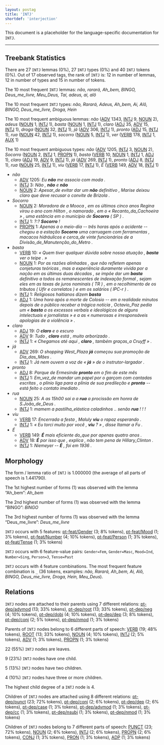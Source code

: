 ```yaml
---
layout: postag
title: 'INTJ'
shortdef: 'interjection'
---
```


This document is a placeholder for the language-specific documentation
for `INTJ`.

--------------------------------------------------------------------------------

## Treebank Statistics

There are 27 `INTJ` lemmas (0%), 27 `INTJ` types (0%) and 40 `INTJ` tokens (0%).
Out of 17 observed tags, the rank of `INTJ` is: 12 in number of lemmas, 12 in number of types and 15 in number of tokens.

The 10 most frequent `INTJ` lemmas: _não, rarará, Ah_bem, BINGO, Deus_me_livre, Meu_Deus, Taí, adeus, ai, alô_

The 10 most frequent `INTJ` types:  _não, Rarará, Adeus, Ah_bem, Ai, Alô, BINGO, Deus_me_livre, Droga, Hein_

The 10 most frequent ambiguous lemmas: _não_ ([ADV]() 1343, [INTJ]() 9, [NOUN]() 2), _adeus_ ([NOUN]() 1, [INTJ]() 1), _basta_ ([NOUN]() 1, [INTJ]() 1), _claro_ ([ADJ]() 35, [ADV]() 15, [INTJ]() 1), _droga_ ([NOUN]() 32, [INTJ]() 1), _já_ ([ADV]() 306, [INTJ]() 1), _pronto_ ([ADJ]() 15, [INTJ]() 1), _rua_ ([NOUN]() 42, [INTJ]() 1), _socorro_ ([NOUN]() 5, [INTJ]() 1), _ver_ ([VERB]() 178, [INTJ]() 1, [AUX]() 1)

The 10 most frequent ambiguous types:  _não_ ([ADV]() 1205, [INTJ]() 3, [NOUN]() 2), _Socorro_ ([NOUN]() 2, [INTJ]() 1, [PROPN]() 1), _basta_ ([VERB]() 10, [NOUN]() 1, [INTJ]() 1, [ADJ]() 1), _claro_ ([ADJ]() 19, [ADV]() 9, [INTJ]() 1), _já_ ([ADV]() 269, [INTJ]() 1), _pronto_ ([ADJ]() 8, [INTJ]() 1), _rua_ ([NOUN]() 25, [INTJ]() 1), _viu_ ([VERB]() 17, [INTJ]() 1), _É_ ([VERB]() 149, [ADV]() 18, [INTJ]() 1)


* _não_
  * [ADV]() 1205: _Eu <b>não</b> me associo com moda ._
  * [INTJ]() 3: _Não , <b>não</b> e <b>não</b>_
  * [NOUN]() 2: _Apesar_de evitar dar um <b>não</b> definitivo , Marise deixou claro que deve recusar o convite de Brizola ._
* _Socorro_
  * [NOUN]() 2: _Moradora de a Mooca , em os últimos cinco anos Regina virou o ano com Hilton , o namorado , em o « Recanto_da_Cachoeira » , uma estãncia em o município de <b>Socorro</b> ( SP ) ._
  * [INTJ]() 1: _?:? <b>Socorro</b> !_
  * [PROPN]() 1: _Apenas a o meio-dia -- três horas após o acidente -- chegou a a estação <b>Socorro</b> uma carruagem com ferramentas , macacos hidráulicos e cerca_de vinte funcionários de a Divisão_de_Manutenção_do_Metro ._
* _basta_
  * [VERB]() 10: _« Quem tiver qualquer dúvida sobre nossa atuação , <b>basta</b> ver o teipe . »_
  * [NOUN]() 1: _Por as razões alinhadas , que não refletem apenas conjeturas teóricas , mas a experiência duramente vivida por a nação em as últimas duas décadas , se impõe dar um <b>basta</b> definitivo a todos os remanescentes de indexação formal , sejam eles em as taxas de juros nominais ( TR ) , em o recolhimento de os tributos ( Ufir e correlatos ) e em os salários ( IPC-r ) ._
  * [INTJ]() 1: _Religiosos haitianos dizem <b>basta</b>_
  * [ADJ]() 1: _Uma hora após a morte de Colosio -- em a realidade minutos depois de o público receber a trágica notícia , Octavio_Paz pedia um « <b>basta</b> a os excessos verbais e ideológicos de alguns intelectuais e jornalistas » e a as « numerosas e irresponsáveis apologias de a violência » ._
* _claro_
  * [ADJ]() 19: _O <b>claro</b> e o escuro_
  * [ADV]() 9: _Tudo , <b>claro</b> está , muito arborizado ._
  * [INTJ]() 1: _« Chegamos até aqui , <b>claro</b> , também graças_a Cruyff » ._
* _já_
  * [ADV]() 269: _O shopping West_Plaza <b>já</b> começou sua promoção de Dia_das_Mães ._
  * [INTJ]() 1: _Já nem ouvem a voz de « <b>já</b> » de o instrutor-largador ._
* _pronto_
  * [ADJ]() 8: _Parque de Ermesinde <b>pronto</b> em o fim de este mês_
  * [INTJ]() 1: _Em_vez_de mandar um papel por o garçom com cantadas escritas , o plínio liga para a plínia de sua predileção e <b>pronto</b> -- está feito o contato imediato ._
* _rua_
  * [NOUN]() 25: _A as 15h00 sai a a <b>rua</b> a procissão em honra de S.João_de_Deus ._
  * [INTJ]() 1: _mamem a pastilha_elástica caladinhos .. senão <b>rua</b> ! ! !_
* _viu_
  * [VERB]() 17: _Encerrada a festa , Maluly <b>viu</b> o rapaz esperando ._
  * [INTJ]() 1: _« Eu torci muito por você , <b>viu</b> ? » , disse Itamar a Fu ._
* _É_
  * [VERB]() 149: _<b>É</b> mais eficiente do_que por apenas quatro anos ._
  * [ADV]() 18: _<b>É</b> por isso que , explica , não tem pena de Hillary_Clinton ._
  * [INTJ]() 1: _Niemeyer -- <b>É</b> , foi em 1936 ._

## Morphology

The form / lemma ratio of `INTJ` is 1.000000 (the average of all parts of speech is 1.441790).

The 1st highest number of forms (1) was observed with the lemma “Ah_bem”: _Ah_bem_

The 2nd highest number of forms (1) was observed with the lemma “BINGO”: _BINGO_

The 3rd highest number of forms (1) was observed with the lemma “Deus_me_livre”: _Deus_me_livre_

`INTJ` occurs with 5 features: [pt-feat/Gender]() (3; 8% tokens), [pt-feat/Mood]() (1; 3% tokens), [pt-feat/Number]() (4; 10% tokens), [pt-feat/Person]() (1; 3% tokens), [pt-feat/Tense]() (1; 3% tokens)

`INTJ` occurs with 6 feature-value pairs: `Gender=Fem`, `Gender=Masc`, `Mood=Ind`, `Number=Sing`, `Person=3`, `Tense=Past`

`INTJ` occurs with 4 feature combinations. The most frequent feature combination is `_` (36 tokens, examples: _não, Rarará, Ah_bem, Ai, Alô, BINGO, Deus_me_livre, Droga, Hein, Meu_Deus_).


## Relations

`INTJ` nodes are attached to their parents using 7 different relations: [pt-dep/advmod]() (13; 33% tokens), [pt-dep/root]() (13; 33% tokens), [pt-dep/neg]() (4; 10% tokens), [pt-dep/dobj]() (4; 10% tokens), [pt-dep/dep]() (3; 8% tokens), [pt-dep/conj]() (2; 5% tokens), [pt-dep/nmod]() (1; 3% tokens)

Parents of `INTJ` nodes belong to 6 different parts of speech: [VERB]() (19; 48% tokens), [ROOT]() (13; 33% tokens), [NOUN]() (4; 10% tokens), [INTJ]() (2; 5% tokens), [ADV]() (1; 3% tokens), [PROPN]() (1; 3% tokens)

22 (55%) `INTJ` nodes are leaves.

9 (23%) `INTJ` nodes have one child.

5 (13%) `INTJ` nodes have two children.

4 (10%) `INTJ` nodes have three or more children.

The highest child degree of a `INTJ` node is 4.

Children of `INTJ` nodes are attached using 8 different relations: [pt-dep/punct]() (23; 72% tokens), [pt-dep/conj]() (2; 6% tokens), [pt-dep/dep]() (2; 6% tokens), [pt-dep/case]() (1; 3% tokens), [pt-dep/advmod]() (1; 3% tokens), [pt-dep/cc]() (1; 3% tokens), [pt-dep/nsubj]() (1; 3% tokens), [pt-dep/nmod]() (1; 3% tokens)

Children of `INTJ` nodes belong to 7 different parts of speech: [PUNCT]() (23; 72% tokens), [NOUN]() (2; 6% tokens), [INTJ]() (2; 6% tokens), [PROPN]() (2; 6% tokens), [CONJ]() (1; 3% tokens), [PRON]() (1; 3% tokens), [ADP]() (1; 3% tokens)


